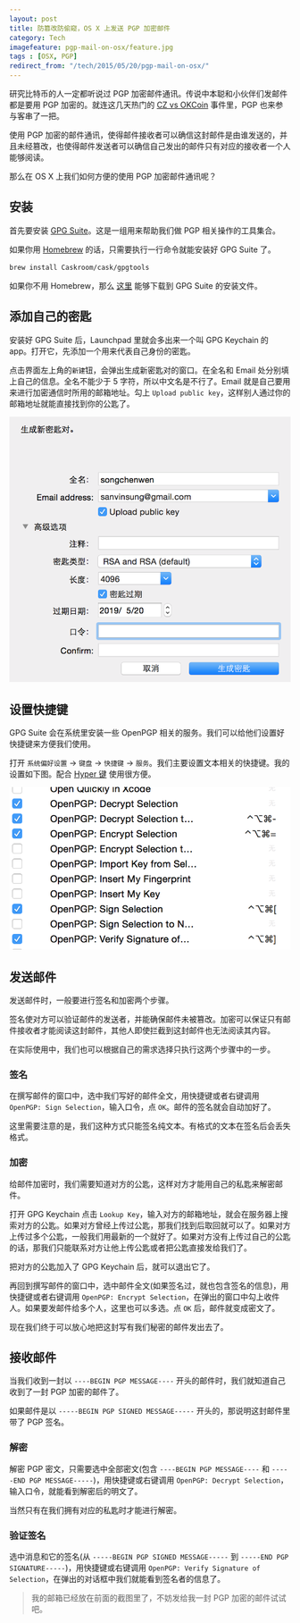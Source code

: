 ```yaml
---
layout: post
title: 防篡改防偷窥，OS X 上发送 PGP 加密邮件
category: Tech
imagefeature: pgp-mail-on-osx/feature.jpg
tags : [OSX, PGP]
redirect_from: "/tech/2015/05/20/pgp-mail-on-osx/"
---
```


研究比特币的人一定都听说过 PGP 加密邮件通讯。传说中本聪和小伙伴们发邮件都是要用 PGP 加密的。就连这几天热门的 [CZ vs OKCoin](https://www.reddit.com/r/Bitcoin/comments/37tm1b/czs_statement_regarding_the_dispute_between/) 事件里，PGP 也来参与客串了一把。

使用 PGP 加密的邮件通讯，使得邮件接收者可以确信这封邮件是由谁发送的，并且未经篡改，也使得邮件发送者可以确信自己发出的邮件只有对应的接收者一个人能够阅读。

那么在 OS X 上我们如何方便的使用 PGP 加密邮件通讯呢？

<!-- more -->

## 安装

首先要安装 [GPG Suite](https://gpgtools.org)。这是一组用来帮助我们做 PGP 相关操作的工具集合。

如果你用 [Homebrew](http://brew.sh) 的话，只需要执行一行命令就能安装好 GPG Suite 了。

~~~ bash
brew install Caskroom/cask/gpgtools
~~~

如果你不用 Homebrew，那么 [这里](https://gpgtools.org) 能够下载到 GPG Suite 的安装文件。

## 添加自己的密匙

安装好 GPG Suite 后，Launchpad 里就会多出来一个叫 GPG Keychain 的 app。打开它，先添加一个用来代表自己身份的密匙。

点击界面左上角的`新建`钮，会弹出生成新密匙对的窗口。在全名和 Email 处分别填上自己的信息。全名不能少于 5 字符，所以中文名是不行了。Email 就是自己要用来进行加密通信时所用的邮箱地址。勾上 `Upload public key`，这样别人通过你的邮箱地址就能直接找到你的公匙了。

![](/images/pgp-mail-on-osx/1.png)

## 设置快捷键

GPG Suite 会在系统里安装一些 OpenPGP 相关的服务。我们可以给他们设置好快捷键来方便我们使用。

打开 `系统偏好设置` -> `键盘` -> `快捷键` -> `服务`。我们主要设置文本相关的快捷键。我的设置如下图。配合 [Hyper 键](/tech/2015/04/02/hammerspoon-mac-window-manager/) 使用很方便。

![](/images/pgp-mail-on-osx/2.png)

## 发送邮件

发送邮件时，一般要进行签名和加密两个步骤。

签名使对方可以验证邮件的发送者，并能确保邮件未被篡改。加密可以保证只有邮件接收者才能阅读这封邮件，其他人即使拦截到这封邮件也无法阅读其内容。

在实际使用中，我们也可以根据自己的需求选择只执行这两个步骤中的一步。

### 签名

在撰写邮件的窗口中，选中我们写好的邮件全文，用快捷键或者右键调用 `OpenPGP: Sign Selection`，输入口令，点 `OK`。邮件的签名就会自动加好了。

这里需要注意的是，我们这种方式只能签名纯文本。有格式的文本在签名后会丢失格式。

### 加密

给邮件加密时，我们需要知道对方的公匙，这样对方才能用自己的私匙来解密邮件。

打开 GPG Keychain 点击 `Lookup Key`，输入对方的邮箱地址，就会在服务器上搜索对方的公匙。如果对方曾经上传过公匙，那我们找到后取回就可以了。如果对方上传过多个公匙，一般我们用最新的一个就好了。如果对方没有上传过自己的公匙的话，那我们只能联系对方让他上传公匙或者把公匙直接发给我们了。

把对方的公匙加入了 GPG Keychain 后，就可以退出它了。

再回到撰写邮件的窗口中，选中邮件全文(如果签名过，就也包含签名的信息)，用快捷键或者右键调用 `OpenPGP: Encrypt Selection`，在弹出的窗口中勾上收件人。如果要发邮件给多个人，这里也可以多选。点 `OK` 后，邮件就变成密文了。

现在我们终于可以放心地把这封写有我们秘密的邮件发出去了。

## 接收邮件

当我们收到一封以 `----BEGIN PGP MESSAGE----` 开头的邮件时，我们就知道自己收到了一封 PGP 加密的邮件了。

如果邮件是以 `-----BEGIN PGP SIGNED MESSAGE-----` 开头的，那说明这封邮件里带了 PGP 签名。

### 解密

解密 PGP 密文，只需要选中全部密文(包含 `----BEGIN PGP MESSAGE----` 和 `-----END PGP MESSAGE-----`)，用快捷键或右键调用 `OpenPGP: Decrypt Selection`，输入口令，就能看到解密后的明文了。

当然只有在我们拥有对应的私匙时才能进行解密。

### 验证签名

选中消息和它的签名(从 `-----BEGIN PGP SIGNED MESSAGE-----` 到 `-----END PGP SIGNATURE-----`)，用快捷键或右键调用 `OpenPGP: Verify Signature of Selection`，在弹出的对话框中我们就能看到签名者的信息了。

> 我的邮箱已经放在前面的截图里了，不妨发给我一封 PGP 加密的邮件试试吧。
